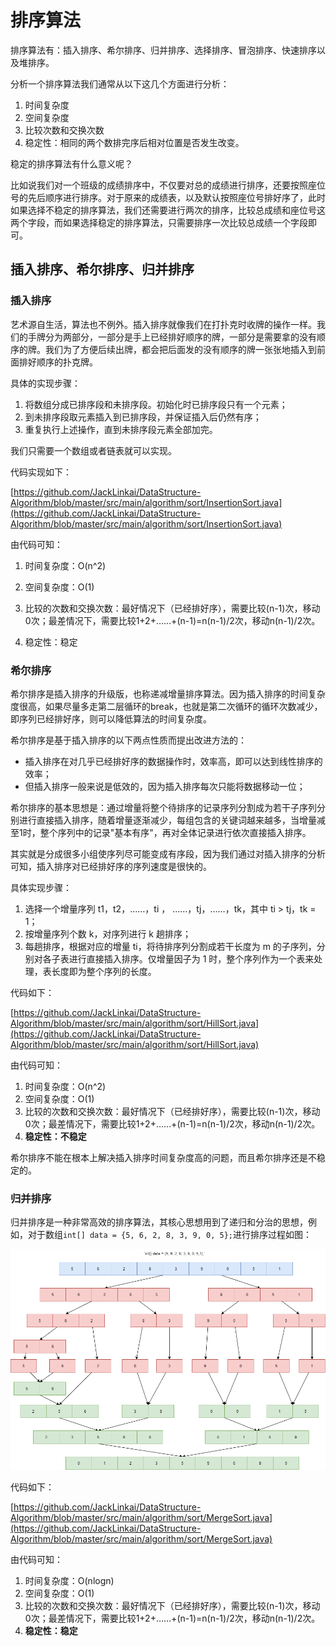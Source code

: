 # 排序算法

排序算法有：插入排序、希尔排序、归并排序、选择排序、冒泡排序、快速排序以及堆排序。

分析一个排序算法我们通常从以下这几个方面进行分析：

1. 时间复杂度
2. 空间复杂度
3. 比较次数和交换次数
4. 稳定性：相同的两个数排完序后相对位置是否发生改变。

稳定的排序算法有什么意义呢？

比如说我们对一个班级的成绩排序中，不仅要对总的成绩进行排序，还要按照座位号的先后顺序进行排序。对于原来的成绩表，以及默认按照座位号排好序了，此时如果选择不稳定的排序算法，我们还需要进行两次的排序，比较总成绩和座位号这两个字段，而如果选择稳定的排序算法，只需要排序一次比较总成绩一个字段即可。

## 插入排序、希尔排序、归并排序

### 插入排序

艺术源自生活，算法也不例外。插入排序就像我们在打扑克时收牌的操作一样。我们的手牌分为两部分，一部分是手上已经排好顺序的牌，一部分是需要拿的没有顺序的牌。我们为了方便后续出牌，都会把后面发的没有顺序的牌一张张地插入到前面排好顺序的扑克牌。

具体的实现步骤：

1. 将数组分成已排序段和未排序段。初始化时已排序段只有一个元素；
2. 到未排序段取元素插入到已排序段，并保证插入后仍然有序；
3. 重复执行上述操作，直到未排序段元素全部加完。

我们只需要一个数组或者链表就可以实现。

代码实现如下：

[https://github.com/JackLinkai/DataStructure-Algorithm/blob/master/src/main/algorithm/sort/InsertionSort.java](https://github.com/JackLinkai/DataStructure-Algorithm/blob/master/src/main/algorithm/sort/InsertionSort.java)

由代码可知：

1. 时间复杂度：O(n^2)

2. 空间复杂度：O(1)

3. 比较的次数和交换次数：最好情况下（已经排好序），需要比较(n-1)次，移动0次；最差情况下，需要比较1+2+……+(n-1)=n(n-1)/2次，移动n(n-1)/2次。

4. 稳定性：稳定

### 希尔排序

希尔排序是插入排序的升级版，也称递减增量排序算法。因为插入排序的时间复杂度很高，如果尽量多走第二层循环的break，也就是第二次循环的循环次数减少，即序列已经排好序，则可以降低算法的时间复杂度。

希尔排序是基于插入排序的以下两点性质而提出改进方法的：

- 插入排序在对几乎已经排好序的数据操作时，效率高，即可以达到线性排序的效率；
- 但插入排序一般来说是低效的，因为插入排序每次只能将数据移动一位；

希尔排序的基本思想是：通过增量将整个待排序的记录序列分割成为若干子序列分别进行直接插入排序，随着增量逐渐减少，每组包含的关键词越来越多，当增量减至1时，整个序列中的记录"基本有序"，再对全体记录进行依次直接插入排序。

其实就是分成很多小组使序列尽可能变成有序段，因为我们通过对插入排序的分析可知，插入排序对已经排好序的序列速度是很快的。

具体实现步骤：

1. 选择一个增量序列 t1，t2，……，ti ， ……，tj，……，tk，其中 ti > tj，tk = 1；
2. 按增量序列个数 k，对序列进行 k 趟排序；
3. 每趟排序，根据对应的增量 ti，将待排序列分割成若干长度为 m 的子序列，分别对各子表进行直接插入排序。仅增量因子为 1 时，整个序列作为一个表来处理，表长度即为整个序列的长度。

代码如下：

[https://github.com/JackLinkai/DataStructure-Algorithm/blob/master/src/main/algorithm/sort/HillSort.java](https://github.com/JackLinkai/DataStructure-Algorithm/blob/master/src/main/algorithm/sort/HillSort.java)

由代码可知：

1. 时间复杂度：O(n^2)
2. 空间复杂度：O(1)
3. 比较的次数和交换次数：最好情况下（已经排好序），需要比较(n-1)次，移动0次；最差情况下，需要比较1+2+……+(n-1)=n(n-1)/2次，移动n(n-1)/2次。
4. **稳定性：不稳定**

希尔排序不能在根本上解决插入排序时间复杂度高的问题，而且希尔排序还是不稳定的。

### 归并排序

归并排序是一种非常高效的排序算法，其核心思想用到了递归和分治的思想，例如，对于数组`int[] data = {5, 6, 2, 8, 3, 9, 0, 5};`进行排序过程如图：

![](归并排序.png)

代码如下：

[https://github.com/JackLinkai/DataStructure-Algorithm/blob/master/src/main/algorithm/sort/MergeSort.java](https://github.com/JackLinkai/DataStructure-Algorithm/blob/master/src/main/algorithm/sort/MergeSort.java)

由代码可知：

1. 时间复杂度：O(nlogn)
2. 空间复杂度：O(1)
3. 比较的次数和交换次数：最好情况下（已经排好序），需要比较(n-1)次，移动0次；最差情况下，需要比较1+2+……+(n-1)=n(n-1)/2次，移动n(n-1)/2次。
4. **稳定性：稳定**